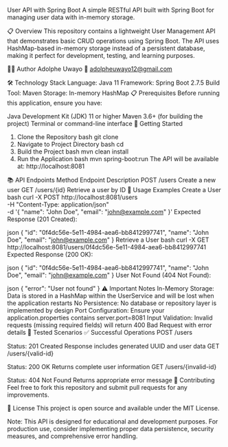 User API with Spring Boot
A simple RESTful API built with Spring Boot for managing user data with in-memory storage.

📋 Overview
This repository contains a lightweight User Management API that demonstrates basic CRUD operations using Spring Boot. The API uses HashMap-based in-memory storage instead of a persistent database, making it perfect for development, testing, and learning purposes.

👨‍💻 Author
Adolphe Uwayo
📧 adolpheuwayo12@gmail.com

🛠️ Technology Stack
Language: Java 11
Framework: Spring Boot 2.7.5
Build Tool: Maven
Storage: In-memory HashMap
📋 Prerequisites
Before running this application, ensure you have:

Java Development Kit (JDK) 11 or higher
Maven 3.6+ (for building the project)
Terminal or command-line interface
🚀 Getting Started
1. Clone the Repository
bash
git clone <repository-url>
2. Navigate to Project Directory
bash
cd <repository-directory>
3. Build the Project
bash
mvn clean install
4. Run the Application
bash
mvn spring-boot:run
The API will be available at: http://localhost:8081

📚 API Endpoints
Method	Endpoint	Description
POST	/users	Create a new user
GET	/users/{id}	Retrieve a user by ID
🔧 Usage Examples
Create a User
bash
curl -X POST http://localhost:8081/users \
  -H "Content-Type: application/json" \
  -d '{
    "name": "John Doe", 
    "email": "john@example.com"
  }'
Expected Response (201 Created):

json
{
  "id": "0f4dc56e-5e11-4984-aea6-bb8412997741",
  "name": "John Doe",
  "email": "john@example.com"
}
Retrieve a User
bash
curl -X GET http://localhost:8081/users/0f4dc56e-5e11-4984-aea6-bb8412997741
Expected Response (200 OK):

json
{
  "id": "0f4dc56e-5e11-4984-aea6-bb8412997741",
  "name": "John Doe",
  "email": "john@example.com"
}
User Not Found (404 Not Found):

json
{
  "error": "User not found"
}
⚠️ Important Notes
In-Memory Storage: Data is stored in a HashMap within the UserService and will be lost when the application restarts
No Persistence: No database or repository layer is implemented by design
Port Configuration: Ensure your application.properties contains server.port=8081
Input Validation: Invalid requests (missing required fields) will return 400 Bad Request with error details
🧪 Tested Scenarios
✅ Successful Operations
POST /users

Status: 201 Created
Response includes generated UUID and user data
GET /users/{valid-id}

Status: 200 OK
Returns complete user information
GET /users/{invalid-id}

Status: 404 Not Found
Returns appropriate error message
🤝 Contributing
Feel free to fork this repository and submit pull requests for any improvements.

📄 License
This project is open source and available under the MIT License.

Note: This API is designed for educational and development purposes. For production use, consider implementing proper data persistence, security measures, and comprehensive error handling.

